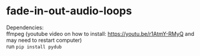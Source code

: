 # fade-in-out-audio-loops  
  
Dependencies:  
ffmpeg (youtube video on how to install: https://youtu.be/r1AtmY-RMyQ and may need to restart computer)  
run `pip install pydub`  
